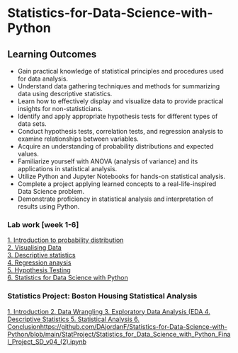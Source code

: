 # Statistics-for-Data-Science-with-Python

## Learning Outcomes

- Gain practical knowledge of statistical principles and procedures used for data analysis.
- Understand data gathering techniques and methods for summarizing data using descriptive statistics.
- Learn how to effectively display and visualize data to provide practical insights for non-statisticians.
- Identify and apply appropriate hypothesis tests for different types of data sets.
- Conduct hypothesis tests, correlation tests, and regression analysis to examine relationships between variables.
- Acquire an understanding of probability distributions and expected values.
- Familiarize yourself with ANOVA (analysis of variance) and its applications in statistical analysis.
- Utilize Python and Jupyter Notebooks for hands-on statistical analysis.
- Complete a project applying learned concepts to a real-life-inspired Data Science problem.
- Demonstrate proficiency in statistical analysis and interpretation of results using Python.

### Lab work [week 1-6]

[1. Introduction to probability distribution](https://github.com/DAjordanF/Statistics-for-Data-Science-with-Python/blob/main/Labwork/1.%20Introduction_to_probability_distribution.ipynb)\
[2. Visualising Data](https://github.com/DAjordanF/Statistics-for-Data-Science-with-Python/blob/main/Labwork/2.%20Visualizing_Data.ipynb)\
[3. Descriptive statistics](https://github.com/DAjordanF/Statistics-for-Data-Science-with-Python/blob/main/Labwork/3.%20Descriptive_Stats.ipynb)\
[4. Regression anaysis](https://github.com/DAjordanF/Statistics-for-Data-Science-with-Python/blob/main/Labwork/4.%20Regression_Analysis.ipynb)\
[5. Hypothesis Testing](https://github.com/DAjordanF/Statistics-for-Data-Science-with-Python/blob/main/Labwork/5.%20Hypothesis_Testing.ipynb)\
[6. Statistics for Data Science with Python](https://github.com/DAjordanF/Statistics-for-Data-Science-with-Python/blob/main/Labwork/6.%20Statistics%20for%20Data%20Science%20with%20Python.ipynb)


### Statistics Project: Boston Housing Statistical Analysis
[1. Introduction
2. Data Wrangling
3. Exploratory Data Analysis (EDA
4. Descriptive Statistics
5. Statistical Analysis
6. Conclusion](https://github.com/DAjordanF/Statistics-for-Data-Science-with-Python/blob/main/StatProject/Statistics_for_Data_Science_with_Python_Final_Project_SD_v04_(2).ipynb)https://github.com/DAjordanF/Statistics-for-Data-Science-with-Python/blob/main/StatProject/Statistics_for_Data_Science_with_Python_Final_Project_SD_v04_(2).ipynb
